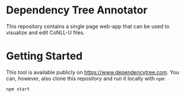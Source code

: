 # Dependency Tree Annotator
This repository contains a single page web-app that can be used to visualize and edit CoNLL-U files.

# Getting Started
This tool is available publicly on https://www.dependencytree.com. You can, however, also clone this repository and run it locally with `npm`:

 `npm start`